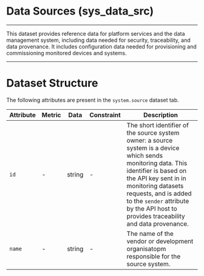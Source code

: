 # Data Sources (sys_data_src)
---

This dataset provides reference data for platform services and the data management system, including data needed for security, traceability, and data provenance. It includes configuration data needed for provisioning and commissioning monitored devices and systems.


---

# Dataset Structure 

The following attributes are present in the `system.source` dataset tab. 

Attribute | Metric | Data | Constraint | Description
--- | --- | --- | --- | ---
`id` | - | string | - | The short identifier of the source system owner: a source system is a device which sends monitoring data. This identifier is based on the API key sent in in monitoring datasets requests, and is added to the `sender` attribute by the API host to provides traceability and data provenance.
`name` | - | string | - | The name of the vendor or development organisatopm responsible for the source system. 

```


